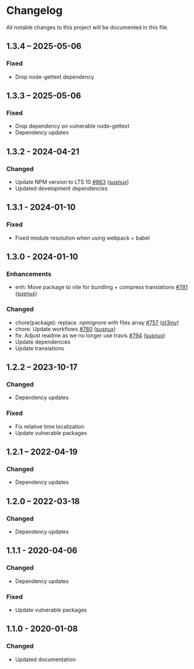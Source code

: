 <!--
  - SPDX-FileCopyrightText: 2020 Nextcloud GmbH and Nextcloud contributors
  - SPDX-License-Identifier: GPL-3.0-or-later
-->

# Changelog

All notable changes to this project will be documented in this file.

## 1.3.4 – 2025-05-06
### Fixed
* Drop node-gettext dependency

## 1.3.3 – 2025-05-06
### Fixed
* Drop dependency on vulnerable node-gettext
* Dependency updates

## 1.3.2 - 2024-04-21
### Changed
* Update NPM version to LTS 10 [#863](https://github.com/nextcloud-libraries/nextcloud-moment/pull/863) \([susnux](https://github.com/susnux)\)
* Updated development dependencies

## 1.3.1 - 2024-01-10
### Fixed
* Fixed module resolution when using webpack + babel

## 1.3.0 - 2024-01-10
### Enhancements
* enh: Move package to vite for bundling + compress translations [#781](https://github.com/nextcloud-libraries/nextcloud-moment/pull/781) \([susnux](https://github.com/susnux)\)

### Changed
* chore(package): replace .npmignore with files array [#757](https://github.com/nextcloud-libraries/nextcloud-moment/pull/757) \([st3iny](https://github.com/st3iny)\)
* chore: Update workflows [#780](https://github.com/nextcloud-libraries/nextcloud-moment/pull/780) \([susnux](https://github.com/susnux)\)
* fix: Adjust readme as we no longer use travis [#794](https://github.com/nextcloud-libraries/nextcloud-moment/pull/794) \([susnux](https://github.com/susnux)\)
* Update dependencies
* Update translations

## 1.2.2 – 2023-10-17
### Changed
- Dependency updates
### Fixed
- Fix relative time localization
- Update vulnerable packages

## 1.2.1 – 2022-04-19
### Changed
- Dependency updates

## 1.2.0 – 2022-03-18
### Changed
- Dependency updates

## 1.1.1 - 2020-04-06
### Changed
- Dependency updates
### Fixed
- Update vulnerable packages

## 1.1.0 - 2020-01-08
### Changed
- Updated documentation
